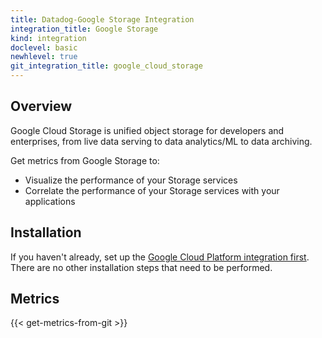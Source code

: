 ```yaml
---
title: Datadog-Google Storage Integration
integration_title: Google Storage
kind: integration
doclevel: basic
newhlevel: true
git_integration_title: google_cloud_storage
---
```


## Overview
Google Cloud Storage is unified object storage for developers and enterprises, from live data serving to data analytics/ML to data archiving.

Get metrics from Google Storage to:

* Visualize the performance of your Storage services
* Correlate the performance of your Storage services with your applications

## Installation

If you haven't already, set up the [Google Cloud Platform integration first](/integrations/google_cloud_platform). There are no other installation steps that need to be performed.

## Metrics

{{< get-metrics-from-git >}}